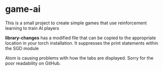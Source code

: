 # game-ai

This is a small project to create simple games that use reinforcement learning to train AI players

**library-changes** has a modified file that can be copied to the appropriate location in your torch installation. It suppresses the print statements within the SGD module

Atom is causing problems with how the tabs are displayed. Sorry for the poor readability on GitHub.

